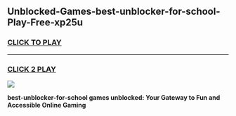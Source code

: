 
## Unblocked-Games-best-unblocker-for-school-Play-Free-xp25u
<h3>
<a href="https://premium76.site?title=best-unblocker-for-school&ref=12A">CLICK TO PLAY</a></h3>
<hr>

<h3>
<a href="https://premium76.site?title=best-unblocker-for-school&ref=12A">CLICK 2 PLAY</a>
  
</h3>

<a href="https://premium76.site?title=best-unblocker-for-school&ref=12A"><img src="https://clearcache.store/games.png"></a>


**best-unblocker-for-school games unblocked: Your Gateway to Fun and Accessible Online Gaming**
